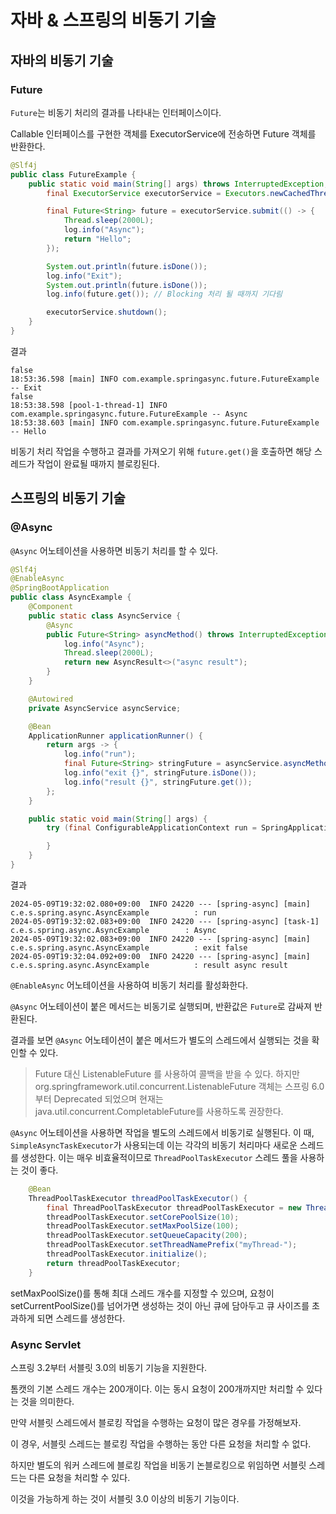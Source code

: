 # 자바 & 스프링의 비동기 기술

## 자바의 비동기 기술

### Future

`Future`는 비동기 처리의 결과를 나타내는 인터페이스이다.

Callable 인터페이스를 구현한 객체를 ExecutorService에 전송하면 Future 객체를 반환한다.

```java
@Slf4j
public class FutureExample {
    public static void main(String[] args) throws InterruptedException, ExecutionException {
        final ExecutorService executorService = Executors.newCachedThreadPool();

        final Future<String> future = executorService.submit(() -> {
            Thread.sleep(2000L);
            log.info("Async");
            return "Hello";
        });

        System.out.println(future.isDone());
        log.info("Exit");
        System.out.println(future.isDone());
        log.info(future.get()); // Blocking 처리 될 때까지 기다림

        executorService.shutdown();
    }
}
```

결과
```Console
false
18:53:36.598 [main] INFO com.example.springasync.future.FutureExample -- Exit
false
18:53:38.598 [pool-1-thread-1] INFO com.example.springasync.future.FutureExample -- Async
18:53:38.603 [main] INFO com.example.springasync.future.FutureExample -- Hello
```

비동기 처리 작업을 수행하고 결과를 가져오기 위해 `future.get()`을 호출하면 해당 스레드가 작업이 완료될 때까지 블로킹된다.

## 스프링의 비동기 기술

### @Async

`@Async` 어노테이션을 사용하면 비동기 처리를 할 수 있다.

```java
@Slf4j
@EnableAsync
@SpringBootApplication
public class AsyncExample {
    @Component
    public static class AsyncService {
        @Async
        public Future<String> asyncMethod() throws InterruptedException {
            log.info("Async");
            Thread.sleep(2000L);
            return new AsyncResult<>("async result");
        }
    }

    @Autowired
    private AsyncService asyncService;

    @Bean
    ApplicationRunner applicationRunner() {
        return args -> {
            log.info("run");
            final Future<String> stringFuture = asyncService.asyncMethod();
            log.info("exit {}", stringFuture.isDone());
            log.info("result {}", stringFuture.get());
        };
    }

    public static void main(String[] args) {
        try (final ConfigurableApplicationContext run = SpringApplication.run(AsyncExample.class, args)) {

        }
    }
}
```

결과
```Console
2024-05-09T19:32:02.080+09:00  INFO 24220 --- [spring-async] [main] c.e.s.spring.async.AsyncExample          : run
2024-05-09T19:32:02.083+09:00  INFO 24220 --- [spring-async] [task-1] c.e.s.spring.async.AsyncExample        : Async
2024-05-09T19:32:02.083+09:00  INFO 24220 --- [spring-async] [main] c.e.s.spring.async.AsyncExample          : exit false
2024-05-09T19:32:04.092+09:00  INFO 24220 --- [spring-async] [main] c.e.s.spring.async.AsyncExample          : result async result
```

`@EnableAsync` 어노테이션을 사용하여 비동기 처리를 활성화한다.

`@Async` 어노테이션이 붙은 메서드는 비동기로 실행되며, 반환값은 `Future`로 감싸져 반환된다.

결과를 보면 `@Async` 어노테이션이 붙은 메서드가 별도의 스레드에서 실행되는 것을 확인할 수 있다.

> Future 대신 ListenableFuture 를 사용하여 콜백을 받을 수 있다.
> 하지만 org.springframework.util.concurrent.ListenableFuture 객체는 스프링 6.0부터 Deprecated 되었으며
> 현재는 java.util.concurrent.CompletableFuture를 사용하도록 권장한다.

`@Async` 어노테이션을 사용하면 작업을 별도의 스레드에서 비동기로 실행된다.
이 때, `SimpleAsyncTaskExecutor`가 사용되는데 이는 각각의 비동기 처리마다 새로운 스레드를 생성한다.
이는 매우 비효율적이므로 `ThreadPoolTaskExecutor` 스레드 풀을 사용하는 것이 좋다.

```java
    @Bean
    ThreadPoolTaskExecutor threadPoolTaskExecutor() {
        final ThreadPoolTaskExecutor threadPoolTaskExecutor = new ThreadPoolTaskExecutor();
        threadPoolTaskExecutor.setCorePoolSize(10);
        threadPoolTaskExecutor.setMaxPoolSize(100);
        threadPoolTaskExecutor.setQueueCapacity(200);
        threadPoolTaskExecutor.setThreadNamePrefix("myThread-");
        threadPoolTaskExecutor.initialize();
        return threadPoolTaskExecutor;
    }
```

setMaxPoolSize()를 통해 최대 스레드 개수를 지정할 수 있으며, 요청이 setCurrentPoolSize()를 넘어가면 생성하는 것이 아닌 큐에 담아두고 큐 사이즈를 초과하게 되면 스레드를 생성한다.


### Async Servlet

스프링 3.2부터 서블릿 3.0의 비동기 기능을 지원한다.

톰캣의 기본 스레드 개수는 200개이다. 이는 동시 요청이 200개까지만 처리할 수 있다는 것을 의미한다.

만약 서블릿 스레드에서 블로킹 작업을 수행하는 요청이 많은 경우를 가정해보자.

이 경우, 서블릿 스레드는 블로킹 작업을 수행하는 동안 다른 요청을 처리할 수 없다.

하지만 별도의 워커 스레드에 블로킹 작업을 비동기 논블로킹으로 위임하면 서블릿 스레드는 다른 요청을 처리할 수 있다.

이것을 가능하게 하는 것이 서블릿 3.0 이상의 비동기 기능이다.


 

